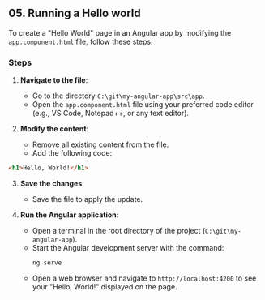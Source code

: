 ## 05. Running a Hello world

To create a "Hello World" page in an Angular app by modifying the `app.component.html` file, follow these steps:

### Steps
1. **Navigate to the file**:
   - Go to the directory `C:\git\my-angular-app\src\app`.
   - Open the `app.component.html` file using your preferred code editor (e.g., VS Code, Notepad++, or any text editor).

2. **Modify the content**:
   - Remove all existing content from the file.
   - Add the following code:

```html
<h1>Hello, World!</h1>
```

3. **Save the changes**:
   - Save the file to apply the update.

4. **Run the Angular application**:
   - Open a terminal in the root directory of the project (`C:\git\my-angular-app`).
   - Start the Angular development server with the command:
     ```bash
     ng serve
     ```
   - Open a web browser and navigate to `http://localhost:4200` to see your "Hello, World!" displayed on the page.
